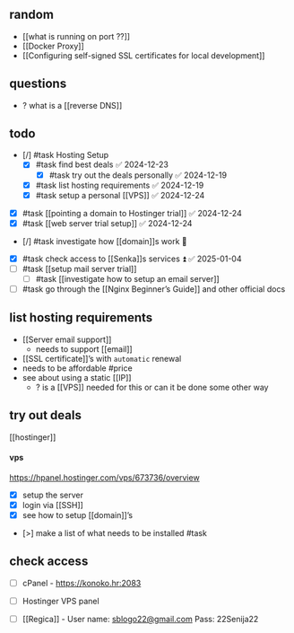 ## random
- [[what is running on port ??]]
- [[Docker Proxy]]
- [[Configuring self-signed SSL certificates for local development]]
## questions
- ? what is a [[reverse DNS]]
## todo
- [/] #task Hosting Setup
	- [x] #task find best deals ✅ 2024-12-23
		- [x] #task try out the deals personally ✅ 2024-12-19
	- [x] #task list hosting requirements ✅ 2024-12-19
	- [x] #task setup a personal [[VPS]] ✅ 2024-12-24
- [x] #task [[pointing a domain to Hostinger trial]] ✅ 2024-12-24
- [x] #task [[web server trial setup]] ✅ 2024-12-24
- [/] #task investigate how [[domain]]s work  🔼
- [x] #task check access to [[Senka]]s services ⏫ ✅ 2025-01-04
- [ ] #task [[setup mail server trial]]
	- [ ] #task [[investigate how to setup an email server]]
- [ ] #task go through the [[Nginx Beginner’s Guide]] and other official docs

## list hosting requirements
- [[Server email support]]
	- needs to support [[email]]
- [[SSL certificate]]’s with `automatic` renewal
- needs to be affordable #price 
- see about using a static [[IP]] 
	- ? is a [[VPS]]  needed for this or can it be done some other way

## try out deals
[[hostinger]]
#### vps
https://hpanel.hostinger.com/vps/673736/overview
- [x] setup the server
- [x] login via [[SSH]]
- [x] see how to setup [[domain]]’s
- [>] make a list of what needs to be installed #task 

## check access

- [ ]  cPanel - https://konoko.hr:2083
- [ ] Hostinger VPS panel
- [ ] [[Regica]] -
 User name: sblogo22@gmail.com 
Pass: 22Senija22






